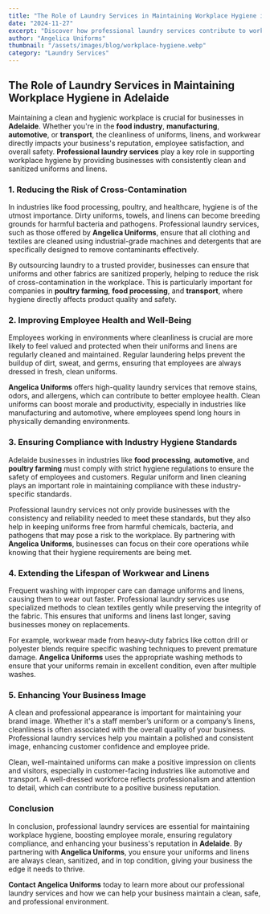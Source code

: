 ```yaml
---
title: "The Role of Laundry Services in Maintaining Workplace Hygiene in Adelaide"
date: "2024-11-27"
excerpt: "Discover how professional laundry services contribute to workplace hygiene in Adelaide, ensuring a safer, cleaner environment for businesses and employees."
author: "Angelica Uniforms"
thumbnail: "/assets/images/blog/workplace-hygiene.webp"
category: "Laundry Services"
---
```


## The Role of Laundry Services in Maintaining Workplace Hygiene in Adelaide

Maintaining a clean and hygienic workplace is crucial for businesses in **Adelaide**. Whether you're in the **food industry**, **manufacturing**, **automotive**, or **transport**, the cleanliness of uniforms, linens, and workwear directly impacts your business's reputation, employee satisfaction, and overall safety. **Professional laundry services** play a key role in supporting workplace hygiene by providing businesses with consistently clean and sanitized uniforms and linens.

### 1. **Reducing the Risk of Cross-Contamination**

In industries like food processing, poultry, and healthcare, hygiene is of the utmost importance. Dirty uniforms, towels, and linens can become breeding grounds for harmful bacteria and pathogens. Professional laundry services, such as those offered by **Angelica Uniforms**, ensure that all clothing and textiles are cleaned using industrial-grade machines and detergents that are specifically designed to remove contaminants effectively.

By outsourcing laundry to a trusted provider, businesses can ensure that uniforms and other fabrics are sanitized properly, helping to reduce the risk of cross-contamination in the workplace. This is particularly important for companies in **poultry farming**, **food processing**, and **transport**, where hygiene directly affects product quality and safety.

### 2. **Improving Employee Health and Well-Being**

Employees working in environments where cleanliness is crucial are more likely to feel valued and protected when their uniforms and linens are regularly cleaned and maintained. Regular laundering helps prevent the buildup of dirt, sweat, and germs, ensuring that employees are always dressed in fresh, clean uniforms.

**Angelica Uniforms** offers high-quality laundry services that remove stains, odors, and allergens, which can contribute to better employee health. Clean uniforms can boost morale and productivity, especially in industries like manufacturing and automotive, where employees spend long hours in physically demanding environments.

### 3. **Ensuring Compliance with Industry Hygiene Standards**

Adelaide businesses in industries like **food processing**, **automotive**, and **poultry farming** must comply with strict hygiene regulations to ensure the safety of employees and customers. Regular uniform and linen cleaning plays an important role in maintaining compliance with these industry-specific standards.

Professional laundry services not only provide businesses with the consistency and reliability needed to meet these standards, but they also help in keeping uniforms free from harmful chemicals, bacteria, and pathogens that may pose a risk to the workplace. By partnering with **Angelica Uniforms**, businesses can focus on their core operations while knowing that their hygiene requirements are being met.

### 4. **Extending the Lifespan of Workwear and Linens**

Frequent washing with improper care can damage uniforms and linens, causing them to wear out faster. Professional laundry services use specialized methods to clean textiles gently while preserving the integrity of the fabric. This ensures that uniforms and linens last longer, saving businesses money on replacements.

For example, workwear made from heavy-duty fabrics like cotton drill or polyester blends require specific washing techniques to prevent premature damage. **Angelica Uniforms** uses the appropriate washing methods to ensure that your uniforms remain in excellent condition, even after multiple washes.

### 5. **Enhancing Your Business Image**

A clean and professional appearance is important for maintaining your brand image. Whether it's a staff member’s uniform or a company’s linens, cleanliness is often associated with the overall quality of your business. Professional laundry services help you maintain a polished and consistent image, enhancing customer confidence and employee pride.

Clean, well-maintained uniforms can make a positive impression on clients and visitors, especially in customer-facing industries like automotive and transport. A well-dressed workforce reflects professionalism and attention to detail, which can contribute to a positive business reputation.

### Conclusion

In conclusion, professional laundry services are essential for maintaining workplace hygiene, boosting employee morale, ensuring regulatory compliance, and enhancing your business's reputation in **Adelaide**. By partnering with **Angelica Uniforms**, you ensure your uniforms and linens are always clean, sanitized, and in top condition, giving your business the edge it needs to thrive.

**Contact Angelica Uniforms** today to learn more about our professional laundry services and how we can help your business maintain a clean, safe, and professional environment.
